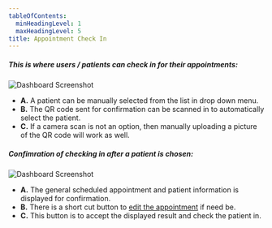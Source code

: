 ```yaml
---
tableOfContents:
  minHeadingLevel: 1
  maxHeadingLevel: 5
title: Appointment Check In
---
```



##### This is where users / patients can check in for their appointments:

![Dashboard Screenshot](/screenPrints/AptChkIn1.png)

- **A.** A patient can be manually selected from the list in drop down menu.
- **B.** The QR code sent for confirmation can be scanned in to automatically select the patient.
- **C.** If a camera scan is not an option, then manually uploading a picture of the QR code will work as well.

##### Confimration of checking in after a patient is chosen:
![Dashboard Screenshot](/screenPrints/AptChkIn2.png)

- **A.** The general scheduled appointment and patient information is displayed for confirmation.
- **B.** There is a short cut button to [edit the appointment](/appointments/add_edit/) if need be.
- **C.** This button is to accept the displayed result and check the patient in.